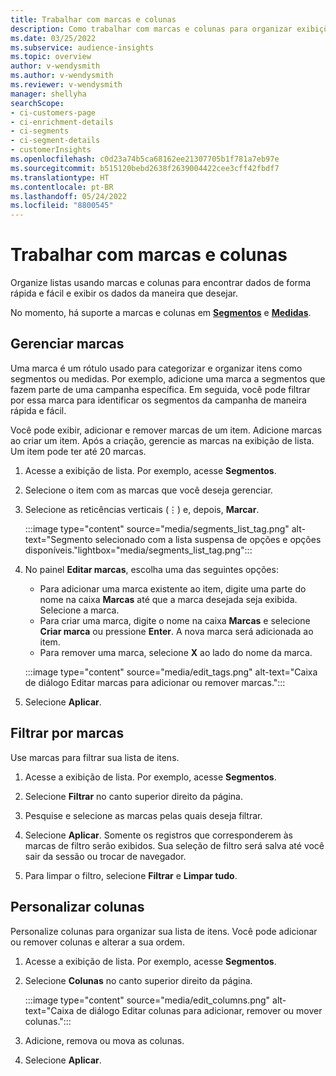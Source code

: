 ```yaml
---
title: Trabalhar com marcas e colunas
description: Como trabalhar com marcas e colunas para organizar exibições de lista
ms.date: 03/25/2022
ms.subservice: audience-insights
ms.topic: overview
author: v-wendysmith
ms.author: v-wendysmith
ms.reviewer: v-wendysmith
manager: shellyha
searchScope:
- ci-customers-page
- ci-enrichment-details
- ci-segments
- ci-segment-details
- customerInsights
ms.openlocfilehash: c0d23a74b5ca68162ee21307705b1f781a7eb97e
ms.sourcegitcommit: b515120bebd2638f2639004422cee3cff42fbdf7
ms.translationtype: HT
ms.contentlocale: pt-BR
ms.lasthandoff: 05/24/2022
ms.locfileid: "8800545"
---
```

# <a name="work-with-tags-and-columns"></a>Trabalhar com marcas e colunas

Organize listas usando marcas e colunas para encontrar dados de forma rápida e fácil e exibir os dados da maneira que desejar.

No momento, há suporte a marcas e colunas em **[Segmentos](segments.md)** e **[Medidas](measures.md)**.

## <a name="manage-tags"></a>Gerenciar marcas

Uma marca é um rótulo usado para categorizar e organizar itens como segmentos ou medidas. Por exemplo, adicione uma marca a segmentos que fazem parte de uma campanha específica. Em seguida, você pode filtrar por essa marca para identificar os segmentos da campanha de maneira rápida e fácil.

Você pode exibir, adicionar e remover marcas de um item. Adicione marcas ao criar um item. Após a criação, gerencie as marcas na exibição de lista. Um item pode ter até 20 marcas.

1. Acesse a exibição de lista. Por exemplo, acesse **Segmentos**.

1. Selecione o item com as marcas que você deseja gerenciar.

1. Selecione as reticências verticais (&vellip;) e, depois, **Marcar**.

   :::image type="content" source="media/segments_list_tag.png" alt-text="Segmento selecionado com a lista suspensa de opções e opções disponíveis."lightbox="media/segments_list_tag.png":::

1. No painel **Editar marcas**, escolha uma das seguintes opções:

   - Para adicionar uma marca existente ao item, digite uma parte do nome na caixa **Marcas** até que a marca desejada seja exibida. Selecione a marca.
   - Para criar uma marca, digite o nome na caixa **Marcas** e selecione **Criar marca** ou pressione **Enter**. A nova marca será adicionada ao item.
   - Para remover uma marca, selecione **X** ao lado do nome da marca.

   :::image type="content" source="media/edit_tags.png" alt-text="Caixa de diálogo Editar marcas para adicionar ou remover marcas.":::

1. Selecione **Aplicar**.

## <a name="filter-on-tags"></a>Filtrar por marcas

Use marcas para filtrar sua lista de itens.

1. Acesse a exibição de lista. Por exemplo, acesse **Segmentos**.

1. Selecione **Filtrar** no canto superior direito da página.

1. Pesquise e selecione as marcas pelas quais deseja filtrar.

1. Selecione **Aplicar**. Somente os registros que corresponderem às marcas de filtro serão exibidos. Sua seleção de filtro será salva até você sair da sessão ou trocar de navegador.

1. Para limpar o filtro, selecione **Filtrar** e **Limpar tudo**.

## <a name="customize-columns"></a>Personalizar colunas

Personalize colunas para organizar sua lista de itens. Você pode adicionar ou remover colunas e alterar a sua ordem.

1. Acesse a exibição de lista. Por exemplo, acesse **Segmentos**.

1. Selecione **Colunas** no canto superior direito da página.

   :::image type="content" source="media/edit_columns.png" alt-text="Caixa de diálogo Editar colunas para adicionar, remover ou mover colunas.":::

1. Adicione, remova ou mova as colunas.

1. Selecione **Aplicar**.
